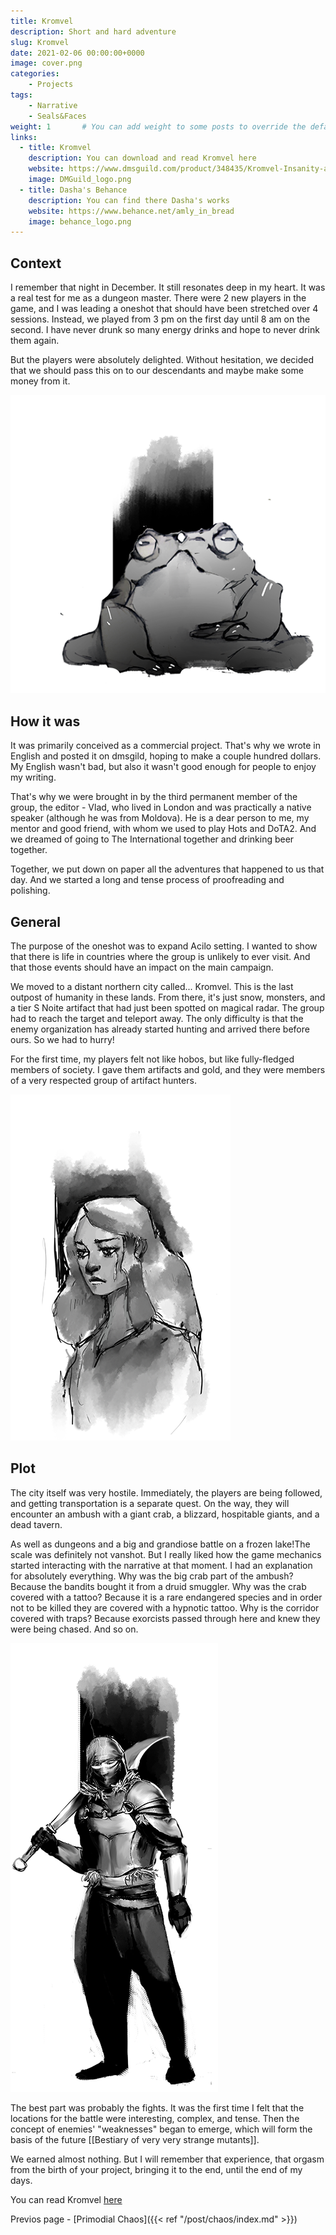 ```yaml
---
title: Kromvel
description: Short and hard adventure
slug: Kromvel
date: 2021-02-06 00:00:00+0000
image: cover.png
categories:
    - Projects
tags:
    - Narrative
    - Seals&Faces
weight: 1       # You can add weight to some posts to override the default sorting (date descending)
links:
  - title: Kromvel
    description: You can download and read Kromvel here
    website: https://www.dmsguild.com/product/348435/Kromvel-Insanity-and-Courage
    image: DMGuild_logo.png
  - title: Dasha's Behance
    description: You can find there Dasha's works
    website: https://www.behance.net/amly_in_bread
    image: behance_logo.png
---
```


## Context
I remember that night in December. It still resonates deep in my heart. It was a real test for me as a dungeon master. There were 2 new players in the game, and I was leading a oneshot that should have been stretched over 4 sessions. Instead, we played from 3 pm on the first day until 8 am on the second. I have never drunk so many energy drinks and hope to never drink them again.

But the players were absolutely delighted. Without hesitation, we decided that we should pass this on to our descendants and maybe make some money from it.

![We love frogs very much](frog.png)

## How it was
It was primarily conceived as a commercial project. That's why we wrote in English and posted it on dmsgild, hoping to make a couple hundred dollars. My English wasn't bad, but also it wasn't good enough for people to enjoy my writing.

That's why we were brought in by the third permanent member of the group, the editor - Vlad, who lived in London and was practically a native speaker (although he was from Moldova). He is a dear person to me, my mentor and good friend, with whom we used to play Hots and DoTA2. And we dreamed of going to The International together and drinking beer together.

Together, we put down on paper all the adventures that happened to us that day. And we started a long and tense process of proofreading and polishing.

## General
The purpose of the oneshot was to expand Acilo setting. I wanted to show that there is life in countries where the group is unlikely to ever visit. And that those events should have an impact on the main campaign.

We moved to a distant northern city called... Kromvel. This is the last outpost of humanity in these lands. From there, it's just snow, monsters, and a tier S Noite artifact that had just been spotted on magical radar. The group had to reach the target and teleport away. The only difficulty is that the enemy organization has already started hunting and arrived there before ours. So we had to hurry!

For the first time, my players felt not like hobos, but like fully-fledged members of society. I gave them artifacts and gold, and they were members of a very respected group of artifact hunters.

![Poor girl, I don't even remeber why we added it](girl.png)

## Plot
The city itself was very hostile. Immediately, the players are being followed, and getting transportation is a separate quest. On the way, they will encounter an ambush with a giant crab, a blizzard, hospitable giants, and a dead tavern.

As well as dungeons and a big and grandiose battle on a frozen lake!The scale was definitely not vanshot. But I really liked how the game mechanics started interacting with the narrative at that moment. I had an explanation for absolutely everything. Why was the big crab part of the ambush? Because the bandits bought it from a druid smuggler. Why was the crab covered with a tattoo? Because it is a rare endangered species and in order not to be killed they are covered with a hypnotic tattoo. Why is the corridor covered with traps? Because exorcists passed through here and knew they were being chased. And so on.

![Bandit, one of the crab owners](bandit.png)

The best part was probably the fights. It was the first time I felt that the locations for the battle were interesting, complex, and tense. Then the concept of enemies' "weaknesses" began to emerge, which will form the basis of the future [[Bestiary of very very strange mutants]].

We earned almost nothing. But I will remember that experience, that orgasm from the birth of your project, bringing it to the end, until the end of my days.

You can read Kromvel [here](https://www.dmsguild.com/product/348435/Kromvel-Insanity-and-Courage)

Previos page - [Primodial Chaos]({{< ref "/post/chaos/index.md" >}}) 